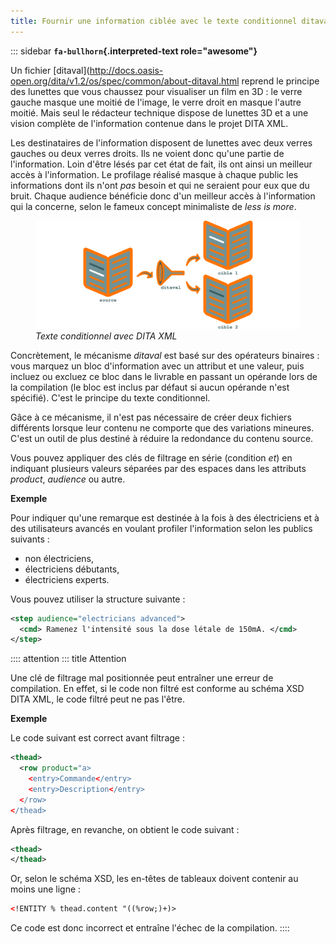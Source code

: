 ```yaml
---
title: Fournir une information ciblée avec le texte conditionnel ditaval
---
```


::: sidebar
**`fa-bullhorn`{.interpreted-text role="awesome"}**

Un fichier
\[ditaval\](<http://docs.oasis-open.org/dita/v1.2/os/spec/common/about-ditaval.html>
reprend le principe des lunettes que vous chaussez pour visualiser un
film en 3D : le verre gauche masque une moitié de l'image, le verre
droit en masque l'autre moitié. Mais seul le rédacteur technique
dispose de lunettes 3D et a une vision complète de l'information
contenue dans le projet DITA XML.


Les destinataires de l'information disposent de lunettes avec deux
verres gauches ou deux verres droits. Ils ne voient donc qu'une partie
de l'information. Loin d'être lésés par cet état de fait, ils ont
ainsi un meilleur accès à l'information. Le profilage réalisé masque à
chaque public les informations dont ils n'ont *pas* besoin et qui ne
seraient pour eux que du bruit. Chaque audience bénéficie donc d'un
meilleur accès à l'information qui la concerne, selon le fameux concept
minimaliste de *less is more*.

<figure>
<img src="graphics/ditaval.svg" alt="graphics/ditaval.svg" />
<figcaption><em>Texte conditionnel avec DITA XML</em></figcaption>
</figure>

Concrètement, le mécanisme *ditaval* est basé sur des opérateurs
binaires : vous marquez un bloc d'information avec un attribut et une
valeur, puis incluez ou excluez ce bloc dans le livrable en passant un
opérande lors de la compilation (le bloc est inclus par défaut si aucun
opérande n'est spécifié). C'est le principe du texte conditionnel.

Gâce à ce mécanisme, il n'est pas nécessaire de créer deux fichiers
différents lorsque leur contenu ne comporte que des variations mineures.
C'est un outil de plus destiné à réduire la redondance du contenu
source.

Vous pouvez appliquer des clés de filtrage en série (condition *et*) en
indiquant plusieurs valeurs séparées par des espaces dans les attributs
*product*, *audience* ou autre.

**Exemple**

Pour indiquer qu'une remarque est destinée à la fois à des électriciens
et à des utilisateurs avancés en voulant profiler l'information selon
les publics suivants :

-   non électriciens,
-   électriciens débutants,
-   électriciens experts.

Vous pouvez utiliser la structure suivante :

``` xml
<step audience="electricians advanced">
  <cmd> Ramenez l'intensité sous la dose létale de 150mA. </cmd>
</step>
```

:::: attention
::: title
Attention


Une clé de filtrage mal positionnée peut entraîner une erreur de
compilation. En effet, si le code non filtré est conforme au schéma XSD
DITA XML, le code filtré peut ne pas l'être.

**Exemple**

Le code suivant est correct avant filtrage :

``` xml
<thead>
  <row product="a>
    <entry>Commande</entry>
    <entry>Description</entry>
  </row>
</thead>
```

Après filtrage, en revanche, on obtient le code suivant :

``` xml
<thead>
</thead>
```

Or, selon le schéma XSD, les en-têtes de tableaux doivent contenir au
moins une ligne :

``` xml
<!ENTITY % thead.content "((%row;)+)>
```

Ce code est donc incorrect et entraîne l'échec de la compilation.
::::
